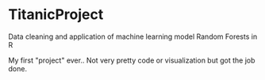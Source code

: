 # TitanicProject

Data cleaning and application of machine learning model Random Forests in R

My first "project" ever.. Not very pretty code or visualization but got the job done.
